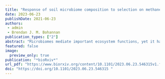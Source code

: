 ```yaml
---
title: "Response of soil microbiome composition to selection on methane oxidation rate"
date: 2023-06-23
publishDate: 2021-06-23
authors: 
 - admin
 - Brendan J. M. Bohannan
publication_types: ["2"]
abstract: "Microbiomes mediate important ecosystem functions, yet it has proven difficult to determine the relationship between microbiome composition and the rate of ecosystem functions. This challenge remains because it is difficult to manipulate microbiome composition directly, we often cannot know a priori which microbiome members influence the rate of an ecosystem function, and microbiomes can covary strongly with other drivers of ecosystem function, such as the environment. To address these challenges, we imposed artificial selection on whole soil ecosystems over multiple generations to select for microbial communities with a high rate of CH4 oxidation. This approach is potentially powerful because it is biologically “agnostic” in that it makes few assumptions about which taxa are important to function, and repeated passaging with fresh substrate weakens the covariance between microbes and the environment. As a response to selection, we observed a 50.7% increase in CH4 oxidation rate per passage relative to a control that experienced random selection. We estimated that 31.5% of the variation in CH4 oxidation rate in these soils can be attributed to microbiome variation (though this was not significant). We also found that selection did not enrich for known CH4 oxidizers; instead, 12 families not known to oxidize CH4, including Fimbriimonadaceae, Cytophagaceae, and Diplorickettsiaceae, were enriched by selection. This result is in contrast to the typical assumption that the rate of an ecosystem function is limited by the final step in the associated microbial pathway. Our study demonstrates that variation in microbiome composition can contribute to variation in the rate of ecosystem function independent of the environment and that this may not always be limited by the final step in a pathway. This suggests that manipulating microbiome composition directly without altering the environment could be a viable strategy for managing ecosystem functions."
featured: false
image:
  preview_only: true
publication: "*bioRxiv*"
url_pdf: "https://www.biorxiv.org/content/10.1101/2023.06.23.546315v1.full.pdf"
doi: "https://doi.org/10.1101/2023.06.23.546315 "
---
```

